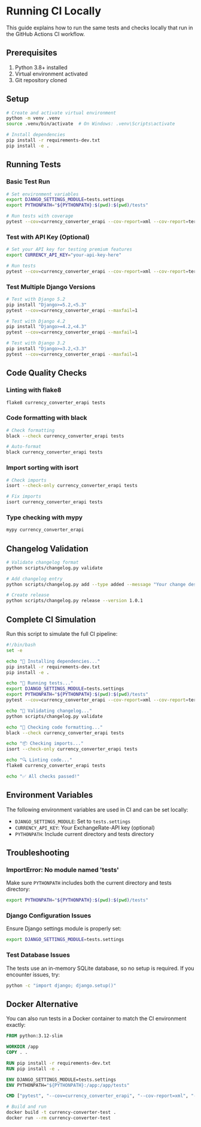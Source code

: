 # Running CI Locally

This guide explains how to run the same tests and checks locally that run in the GitHub Actions CI workflow.

## Prerequisites

1. Python 3.8+ installed
2. Virtual environment activated
3. Git repository cloned

## Setup

```bash
# Create and activate virtual environment
python -m venv .venv
source .venv/bin/activate  # On Windows: .venv\Scripts\activate

# Install dependencies
pip install -r requirements-dev.txt
pip install -e .
```

## Running Tests

### Basic Test Run
```bash
# Set environment variables
export DJANGO_SETTINGS_MODULE=tests.settings
export PYTHONPATH="${PYTHONPATH}:$(pwd):$(pwd)/tests"

# Run tests with coverage
pytest --cov=currency_converter_erapi --cov-report=xml --cov-report=term-missing --maxfail=1
```

### Test with API Key (Optional)
```bash
# Set your API key for testing premium features
export CURRENCY_API_KEY="your-api-key-here"

# Run tests
pytest --cov=currency_converter_erapi --cov-report=xml --cov-report=term-missing --maxfail=1
```

### Test Multiple Django Versions

```bash
# Test with Django 5.2
pip install "Django>=5.2,<5.3"
pytest --cov=currency_converter_erapi --maxfail=1

# Test with Django 4.2
pip install "Django>=4.2,<4.3"
pytest --cov=currency_converter_erapi --maxfail=1

# Test with Django 3.2
pip install "Django>=3.2,<3.3"
pytest --cov=currency_converter_erapi --maxfail=1
```

## Code Quality Checks

### Linting with flake8
```bash
flake8 currency_converter_erapi tests
```

### Code formatting with black
```bash
# Check formatting
black --check currency_converter_erapi tests

# Auto-format
black currency_converter_erapi tests
```

### Import sorting with isort
```bash
# Check imports
isort --check-only currency_converter_erapi tests

# Fix imports
isort currency_converter_erapi tests
```

### Type checking with mypy
```bash
mypy currency_converter_erapi
```

## Changelog Validation

```bash
# Validate changelog format
python scripts/changelog.py validate

# Add changelog entry
python scripts/changelog.py add --type added --message "Your change description"

# Create release
python scripts/changelog.py release --version 1.0.1
```

## Complete CI Simulation

Run this script to simulate the full CI pipeline:

```bash
#!/bin/bash
set -e

echo "🔧 Installing dependencies..."
pip install -r requirements-dev.txt
pip install -e .

echo "🧪 Running tests..."
export DJANGO_SETTINGS_MODULE=tests.settings
export PYTHONPATH="${PYTHONPATH}:$(pwd):$(pwd)/tests"
pytest --cov=currency_converter_erapi --cov-report=xml --cov-report=term-missing --maxfail=1

echo "📝 Validating changelog..."
python scripts/changelog.py validate

echo "🎨 Checking code formatting..."
black --check currency_converter_erapi tests

echo "📦 Checking imports..."
isort --check-only currency_converter_erapi tests

echo "🔍 Linting code..."
flake8 currency_converter_erapi tests

echo "✅ All checks passed!"
```

## Environment Variables

The following environment variables are used in CI and can be set locally:

- `DJANGO_SETTINGS_MODULE`: Set to `tests.settings`
- `CURRENCY_API_KEY`: Your ExchangeRate-API key (optional)
- `PYTHONPATH`: Include current directory and tests directory

## Troubleshooting

### ImportError: No module named 'tests'
Make sure `PYTHONPATH` includes both the current directory and tests directory:
```bash
export PYTHONPATH="${PYTHONPATH}:$(pwd):$(pwd)/tests"
```

### Django Configuration Issues
Ensure Django settings module is properly set:
```bash
export DJANGO_SETTINGS_MODULE=tests.settings
```

### Test Database Issues
The tests use an in-memory SQLite database, so no setup is required. If you encounter issues, try:
```bash
python -c "import django; django.setup()"
```

## Docker Alternative

You can also run tests in a Docker container to match the CI environment exactly:

```dockerfile
FROM python:3.12-slim

WORKDIR /app
COPY . .

RUN pip install -r requirements-dev.txt
RUN pip install -e .

ENV DJANGO_SETTINGS_MODULE=tests.settings
ENV PYTHONPATH="${PYTHONPATH}:/app:/app/tests"

CMD ["pytest", "--cov=currency_converter_erapi", "--cov-report=xml", "--cov-report=term-missing", "--maxfail=1"]
```

```bash
# Build and run
docker build -t currency-converter-test .
docker run --rm currency-converter-test
```

